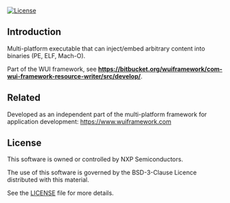 [![License](https://img.shields.io/badge/License-BSD%203--Clause-blue.svg?style=flat)](LICENSE)

## Introduction
Multi-platform executable that can inject/embed arbitrary content into binaries (PE, ELF, Mach-O).

Part of the WUI framework, see **https://bitbucket.org/wuiframework/com-wui-framework-resource-writer/src/develop/**.

## Related
Developed as an independent part of the multi-platform framework for application development: https://www.wuiframework.com

## License
This software is owned or controlled by NXP Semiconductors.

The use of this software is governed by the BSD-3-Clause Licence distributed with this material.
  
See the [LICENSE](LICENSE) file for more details.
